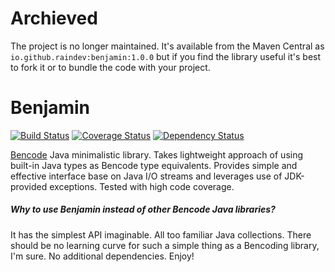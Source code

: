 # Archieved

The project is no longer maintained. It's available from the Maven Central as
`io.github.raindev:benjamin:1.0.0` but if you find the library useful it's best
to fork it or to bundle the code with your project.

Benjamin
=======

[![Build Status](https://img.shields.io/travis/raindev/benjamin.svg)](https://travis-ci.org/raindev/benjamin)
[![Coverage Status](https://img.shields.io/coveralls/raindev/benjamin.svg)](https://coveralls.io/github/raindev/benjamin)
[![Dependency Status](https://img.shields.io/versioneye/d/java/io.github.raindev:benjamin.svg)](https://www.versioneye.com/java/io.github.raindev:benjamin)

[Bencode](http://en.wikipedia.org/wiki/Bencode) Java minimalistic library. Takes lightweight approach of using built-in Java types as Bencode type equivalents. Provides simple and effective interface base on Java I/O streams and leverages use of JDK-provided exceptions. Tested with high code coverage.

##### Why to use Benjamin instead of other Bencode Java libraries?

It has the simplest API imaginable. All too familiar Java collections. There should be no learning curve for such a simple thing as a Bencoding library, I'm sure. No additional dependencies. Enjoy!
